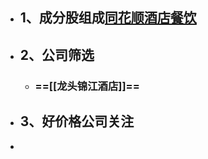 - ## 1、成分股组成[同花顺酒店餐饮](http://q.10jqka.com.cn/thshy/detail/code/881161/)
- ## 2、公司筛选
	- ### ==[[龙头锦江酒店]]==
- ## 3、好价格公司关注
-
